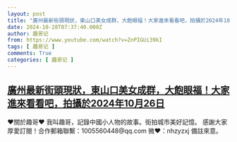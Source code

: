 ```yaml
---
layout: post
title: "廣州最新街頭現狀，東山口美女成群，大飽眼福！大家進來看看吧，拍攝於2024年10月26日"
date: 2024-10-28T07:37:40.000Z
author: 趣哥记
from: https://www.youtube.com/watch?v=ZnPIGUi39kI
tags: [ 趣哥记 ]
comments: True
categories: [ 趣哥记 ]
---
```

<!--1730101060000-->
[廣州最新街頭現狀，東山口美女成群，大飽眼福！大家進來看看吧，拍攝於2024年10月26日](https://www.youtube.com/watch?v=ZnPIGUi39kI)
------

<div>
♥關於趣哥♥  我叫趣哥，記錄中國小人物的故事。街拍城市美好記憶。  感謝大家厚愛訂閱！合作郵箱聯繫：1005560448@qq.com 微❤：nhzyzxj 備註來意。
</div>
